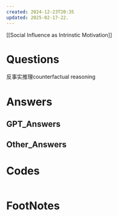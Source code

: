 ```yaml
---
created: 2024-12-23T20:35
updated: 2025-02-17-22.
---
```

[[Social Influence as Intrinstic Motivation]]

# Questions
反事实推理counterfactual reasoning

# Answers

## GPT_Answers


## Other_Answers


# Codes

```python

```


# FootNotes
